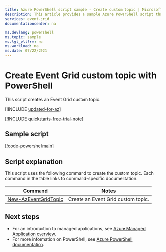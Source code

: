 ```yaml
---
title: Azure PowerShell script sample - Create custom topic | Microsoft Docs
description: This article provides a sample Azure PowerShell script that shows how to create an Event Grid custom topic.
services: event-grid
documentationcenter: na

ms.devlang: powershell
ms.topic: sample
ms.tgt_pltfrm: na
ms.workload: na
ms.date: 07/22/2021
---
```


# Create Event Grid custom topic with PowerShell

This script creates an Event Grid custom topic.

[!INCLUDE [updated-for-az](../../../includes/updated-for-az.md)]

[!INCLUDE [quickstarts-free-trial-note](../../../includes/quickstarts-free-trial-note.md)]

## Sample script

[!code-powershell[main](../../../powershell_scripts/event-grid/create-custom-topic/create-custom-topic.ps1 "Create custom topic")]

## Script explanation

This script uses the following command to create the custom topic. Each command in the table links to command-specific documentation.

| Command | Notes |
|---|---|
| [New-AzEventGridTopic](/powershell/module/az.eventgrid/new-azeventgridtopic) | Create an Event Grid custom topic. |

## Next steps

* For an introduction to managed applications, see [Azure Managed Application overview](../overview.md).
* For more information on PowerShell, see [Azure PowerShell documentation](/powershell/azure/get-started-azureps).
